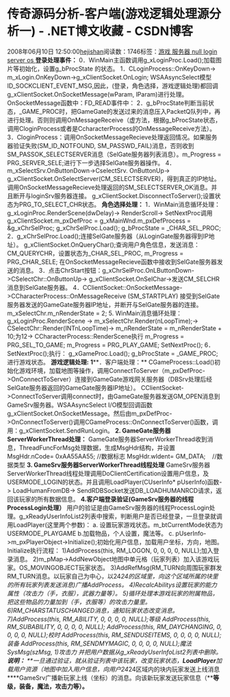 
# 传奇源码分析-客户端(游戏逻辑处理源分析一) - .NET博文收藏 - CSDN博客


2008年06月10日 12:50:00[hejishan](https://me.csdn.net/hejishan)阅读数：1746标签：[游戏																](https://so.csdn.net/so/search/s.do?q=游戏&t=blog)[服务器																](https://so.csdn.net/so/search/s.do?q=服务器&t=blog)[null																](https://so.csdn.net/so/search/s.do?q=null&t=blog)[login																](https://so.csdn.net/so/search/s.do?q=login&t=blog)[server																](https://so.csdn.net/so/search/s.do?q=server&t=blog)[os																](https://so.csdn.net/so/search/s.do?q=os&t=blog)[
							](https://so.csdn.net/so/search/s.do?q=server&t=blog)[
																															](https://so.csdn.net/so/search/s.do?q=login&t=blog)
[
				](https://so.csdn.net/so/search/s.do?q=null&t=blog)
[
			](https://so.csdn.net/so/search/s.do?q=null&t=blog)
[
		](https://so.csdn.net/so/search/s.do?q=服务器&t=blog)
[
	](https://so.csdn.net/so/search/s.do?q=游戏&t=blog)
**登录处理事件：**
0．WinMain主函数调用g_xLoginProc.Load();加载图片等初始化，设置g_bProcState 的状态。
1．CLoginProcess::OnKeyDown-> m_xLogin.OnKeyDown->g_xClientSocket.OnLogin;
WSAAsyncSelect模型ID_SOCKCLIENT_EVENT_MSG,因此，(登录，角色选择，游戏逻辑处理)都回调g_xClientSocket.OnSocketMessage(wParam, lParam)进行处理。
OnSocketMessage函数中：FD_READ事件中：
2．g_bProcState判断当前状态，_GAME_PROC时，把GameGate的发送过来的消息压入PacketQ队列中，再进行处理。否则则调用OnMessageReceive（虚方法，根据g_bProcState状态，调用CloginProcess或者是CcharacterProcess的OnMessageReceive方法）。
3．CloginProcess：调用OnSocketMessageRecieve处理返回情况。如果服务器验证失败(SM_ID_NOTFOUND, SM_PASSWD_FAIL)消息，否则收到SM_PASSOK_SELECTSERVER消息（SelGate服务器列表消息）。m_Progress = PRG_SERVER_SELE;进行下一步选择SelGate服务器操作。
4．m_xSelectSrv.OnButtonDown->CselectSrv. OnButtonUp->
g_xClientSocket.OnSelectServer(CM_SELECTSERVER)，得到真正的IP地址。调用OnSocketMessageRecieve处理返回的SM_SELECTSERVER_OK消息。并且断开与loginSrv服务器连接。 g_xClientSocket.DisconnectToServer();设置状态为PRG_TO_SELECT_CHR状态。
**角色选择处理：**
1．WinMain消息循环处理：g_xLoginProc.RenderScene(dwDelay)-> RenderScroll->
SetNextProc调用
g_xClientSocket.m_pxDefProc = g_xMainWnd.m_pxDefProcess = &g_xChrSelProc;
g_xChrSelProc.Load();
g_bProcState = _CHAR_SEL_PROC;
2．g_xChrSelProc.Load();连接SelGate服务器（从LoginGate服务器得到IP地址）。
g_xClientSocket.OnQueryChar();查询用户角色信息，发送消息：CM_QUERYCHR，设置状态为_CHAR_SEL_PROC, m_Progress = PRG_CHAR_SELE; 在OnSocketMessageRecieve函数中接收到SelGate服务器发送的消息。
3．点击ChrStart按钮：g_xChrSelProc.OnLButtonDown->CSelectChr::OnButtonUp->
g_xClientSocket.OnSelChar->发送CM_SELCHR消息到SelGate服务器。
4．CClientSocket::OnSocketMessage->CCharacterProcess::OnMessageReceive
(SM_STARTPLAY) 接受到SelGate服务器发送的GameGate服务器IP地址，并断开与SelGate服务器的连接。m_xSelectChr.m_nRenderState = 2;
5. WinMain消息循环处理：g_xLoginProc.RenderScene ->
m_xSelectChr.Render(nLoopTime);-> CSelectChr::Render(INTnLoopTime)-> m_nRenderState = m_nRenderState + 10;为12-> CCharacterProcess::RenderScene执行
m_Progress = PRG_SEL_TO_GAME;
m_Progress = PRG_PLAY_GAME;
SetNextProc();
6．SetNextProc();执行： g_xGameProc.Load(); g_bProcState = _GAME_PROC;进行游戏状态。
**游戏逻辑处理:**
**1****．客户端处理：**
CGameProcess::Load()初始化游戏环境，加载地图等操作，调用ConnectToServer（m_pxDefProc->OnConnectToServer）连接到GameGate游戏网关服务器（DBSrv处理后经SelGate服务器返回的GameGate服务器IP地址）。
CClientSocket->ConnectToServer调用connect时，由GameGate服务器发送GM_OPEN消息到GameSrv服务器。WSAAsyncSelect I/O模型回调函数 g_xClientSocket.OnSocketMessage。然后由m_pxDefProc->OnConnectToServer()调用CGameProcess::OnConnectToServer()函数，调用：g_xClientSocket.SendRunLogin。
**2. GameGate****服务器****ServerWorkerThread处理：**
GameGate服务器ServerWorkerThread收到消息，ThreadFuncForMsg处理数据，生成MsgHdr结构，并设置
MsgHdr.nCode= 0xAA55AA55; //数据标志
MsgHdr.wIdent= GM_DATA;    //数据类型
**3. GameSrv****服务器****ServerWorkerThread线程处理**
GameSrv服务器ServerWorkerThread线程处理调用DoClientCertification设置用户信息，及USERMODE_LOGIN的状态。并且调用LoadPlayer(CUserInfo* pUserInfo)函数-> LoadHumanFromDB-> SendRDBSocket发送DB_LOADHUMANRCD请求，返回该玩家的所有数据信息。
**4.****客户端登录验证****(GameSrv服务器的线程ProcessLogin处理）**
用户的验证是由GameSrv服务器的线程ProcessLogin处理。g_xReadyUserInfoList2列表中搜索，判断用户是否已经登录，一旦登录就调用LoadPlayer(这里两个参数)：
a. 设置玩家游戏状态。m_btCurrentMode状态为USERMODE_PLAYGAME
b.加载物品，个人设置，魔法等。
c. pUserInfo->m_pxPlayerObject->Initialize();初始化用户信息，加载用户坐标，方向，地图。
Initialize执行流程：
1)AddProcess(this, RM_LOGON, 0, 0, 0, 0, NULL);加入登录消息。
2)m_pMap->AddNewObject地图中单元格（玩家列表）加入该游戏玩家。OS_MOVINGOBJECT玩家状态。
3)AddRefMsg(RM_TURN向周围玩家群发 RM_TURN消息。以玩家自己为中心，以24*24的区域里，向这个区域所属的块里的所有玩家列表发送消息)广播AddProcess。
4)RecalcAbilitys设置玩家的能力属性（攻击力（手，衣服），武器力量等）。
5)循环处理本游戏玩家的附属物品，把这些物品的力量加到（手，衣服等）的攻击力量里。
6)RM_CHARSTATUSCHANGED消息，通知玩家状态改变消息。
7)AddProcess(this, RM_ABILITY, 0, 0, 0, 0, NULL);等级
AddProcess(this, RM_SUBABILITY, 0, 0, 0, 0, NULL);
AddProcess(this, RM_DAYCHANGING, 0, 0, 0, 0, NULL);校时
AddProcess(this, RM_SENDUSEITEMS, 0, 0, 0, 0, NULL);装备
AddProcess(this, RM_SENDMYMAGIC, 0, 0, 0, 0, NULL);魔法
SysMsg(szMsg, 1)攻击力
并把用户数据从g_xReadyUserInfoList2列表中删除。
**说明：**
**一旦通过验证，就从验证列表中该玩家，改变玩家状态，****LoadPlayer****加载用户资源（地图中加入用户信息，向用户24*24区域内的块内玩家发送上线消息****GameSrv广播新玩家上线（坐标）的消息。向该新玩家发送玩家信息（****等级，装备，魔法，攻击力等）。**




